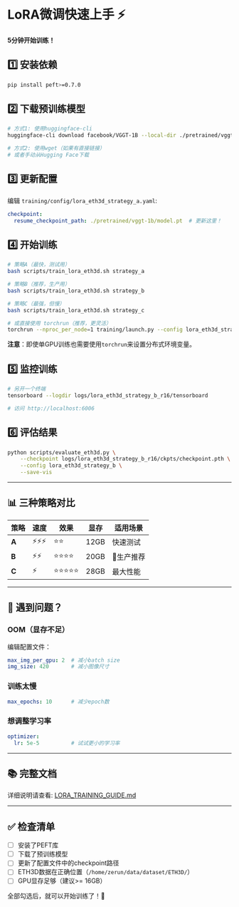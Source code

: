 # LoRA微调快速上手 ⚡

**5分钟开始训练！**

## 1️⃣ 安装依赖

```bash
pip install peft>=0.7.0
```

## 2️⃣ 下载预训练模型

```bash
# 方式1: 使用huggingface-cli
huggingface-cli download facebook/VGGT-1B --local-dir ./pretrained/vggt-1b

# 方式2: 使用wget（如果有直接链接）
# 或者手动从Hugging Face下载
```

## 3️⃣ 更新配置

编辑 `training/config/lora_eth3d_strategy_a.yaml`:

```yaml
checkpoint:
  resume_checkpoint_path: ./pretrained/vggt-1b/model.pt  # 更新这里！
```

## 4️⃣ 开始训练

```bash
# 策略A（最快，测试用）
bash scripts/train_lora_eth3d.sh strategy_a

# 策略B（推荐，生产用）
bash scripts/train_lora_eth3d.sh strategy_b

# 策略C（最强，但慢）
bash scripts/train_lora_eth3d.sh strategy_c

# 或直接使用 torchrun（推荐，更灵活）
torchrun --nproc_per_node=1 training/launch.py --config lora_eth3d_strategy_b
```

**注意**：即使单GPU训练也需要使用`torchrun`来设置分布式环境变量。

## 5️⃣ 监控训练

```bash
# 另开一个终端
tensorboard --logdir logs/lora_eth3d_strategy_b_r16/tensorboard

# 访问 http://localhost:6006
```

## 6️⃣ 评估结果

```bash
python scripts/evaluate_eth3d.py \
    --checkpoint logs/lora_eth3d_strategy_b_r16/ckpts/checkpoint.pth \
    --config lora_eth3d_strategy_b \
    --save-vis
```

---

## 📊 三种策略对比

| 策略 | 速度 | 效果 | 显存 | 适用场景 |
|------|------|------|------|---------|
| **A** | ⚡⚡⚡ | ⭐⭐ | 12GB | 快速测试 |
| **B** | ⚡⚡ | ⭐⭐⭐⭐ | 20GB | 🎯生产推荐 |
| **C** | ⚡ | ⭐⭐⭐⭐⭐ | 28GB | 最大性能 |

---

## 🔧 遇到问题？

### OOM（显存不足）

编辑配置文件：
```yaml
max_img_per_gpu: 2  # 减小batch size
img_size: 420       # 减小图像尺寸
```

### 训练太慢

```yaml
max_epochs: 10      # 减少epoch数
```

### 想调整学习率

```yaml
optimizer:
  lr: 5e-5          # 试试更小的学习率
```

---

## 📚 完整文档

详细说明请查看: [LORA_TRAINING_GUIDE.md](LORA_TRAINING_GUIDE.md)

---

## ✅ 检查清单

- [ ] 安装了PEFT库
- [ ] 下载了预训练模型
- [ ] 更新了配置文件中的checkpoint路径
- [ ] ETH3D数据在正确位置（`/home/zerun/data/dataset/ETH3D/`）
- [ ] GPU显存足够（建议>= 16GB）

全部勾选后，就可以开始训练了！🚀

